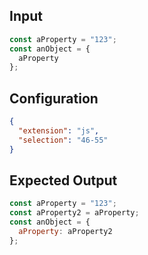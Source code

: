 
## Input
```javascript input
const aProperty = "123";
const anObject = {
  aProperty
};
```

## Configuration
```json configuration
{
  "extension": "js",
  "selection": "46-55"
}
```

## Expected Output
```javascript expected output
const aProperty = "123";
const aProperty2 = aProperty;
const anObject = {
  aProperty: aProperty2
};
```
